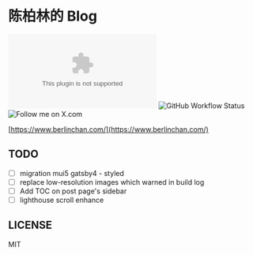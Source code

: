 # 陈柏林的 Blog
![Website](https://img.shields.io/website/https/www.berlinchan.com)
![GitHub Workflow Status](https://img.shields.io/github/actions/workflow/status/BerlinChan/blog/main.yml)
![Follow me on X.com](https://img.shields.io/twitter/follow/BerlinChanCom)

[https://www.berlinchan.com/](https://www.berlinchan.com/)

## TODO
- [ ] migration mui5 gatsby4 - styled
- [ ] replace low-resolution images which warned in build log
- [ ] Add TOC on post page's sidebar
- [ ] lighthouse scroll enhance

## LICENSE
MIT
